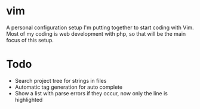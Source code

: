 vim
===
A personal configuration setup I'm putting together to start coding with Vim.
Most of my coding is web development with php, so that will be the main focus of this setup.

Todo
===
- Search project tree for strings in files
- Automatic tag generation for auto complete
- Show a list with parse errors if they occur, now only the line is highlighted
